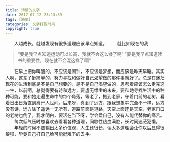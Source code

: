 ```yaml
---
title: 矫情的文字
date: 2017-07-12 23:13:39
tags: [随笔]
categories: 文字打败时间
copyright: true
---
```

　　人越成长，就越发现有很多道理应该早点知道。
　　就比如现在的我
>  “要是我早点知道运动可以长高，我就不会这么矮了啊”
>  “要是我早点知道读书的重要性，现在就不会混这样了啊”

　　在早上把你叫醒的，不应该是闹钟，不应该是梦想，而应该是昨天早睡。<!--more-->其实人啊，这辈子挺简单的，努力寻找和做好自己渴望做的那件事就好了。总是在迷茫现在的生活到底是不是自己想要的，是不是自己渴望做的，思考着应该怎么走完这一生，以前啊，总觉得要有诗和远方，要虚无缥缈的未来，要和她寻找生活中的种种可能，要和她走遍生命中的每个角落，等老了，搬到老家，守着门前的老树，看着日出日落直到离开人世间。后来呀，真到了远方，跟我想象中完全不一样，远方没有诗，远方除了遥远一无所有，道路前面是道路，天空上面还是天空，老家门口的老树也倒了，我才明白，要活在当下呀，学会爱自己，没有人能代替你的痛苦。
　　每次低气压时总喜欢去看看各种道理，间歇性热血满腔，长时间迷茫犯懒。
　　年轻的时候不要输出太多价值观，人生还很长，读太多道理会让你以后显得很狼狈，毕竟自己打自己脸可能挺难下的去手。